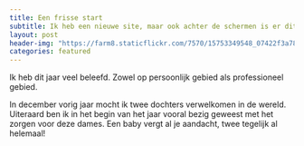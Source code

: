 ```yaml
---
title: Een frisse start
subtitle: Ik heb een nieuwe site, maar ook achter de schermen is er dit jaar veel gebeurd bij Youmewe Media.
layout: post
header-img: "https://farm8.staticflickr.com/7570/15753349548_07422f3a78_o.jpg"
categories: featured
---
```


Ik heb dit jaar veel beleefd. Zowel op persoonlijk gebied als professioneel gebied.

In december vorig jaar mocht ik twee dochters verwelkomen in de wereld. Uiteraard ben ik in het begin van het jaar vooral bezig geweest met het zorgen voor deze dames. Een baby vergt al je aandacht, twee tegelijk al helemaal!
